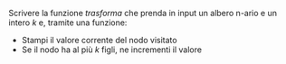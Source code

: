 Scrivere la funzione *trasforma* che prenda in input un albero n-ario e un intero *k* e, tramite una funzione:
* Stampi il valore corrente del nodo visitato
* Se il nodo ha al più *k* figli, ne incrementi il valore

